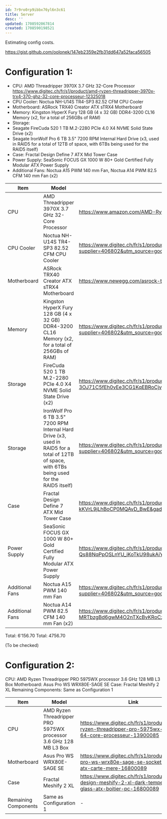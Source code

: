 ```yaml
---
id: 7r9ro0rp9ibbx76yl6n3c61
title: Server
desc: ''
updated: 1708592067814
created: 1708590198521
---
```


Estimating config costs.



https://gist.github.com/oolonek/147eb2359e2fb31dd647a52faca56505


# Configuration 1:

- CPU: AMD Threadripper 3970X 3.7 GHz 32-Core Processor
https://www.digitec.ch/fr/s1/product/amd-ryzen-threadripper-3970x-trx4-370-ghz-32-core-processeur-12325018
- CPU Cooler: Noctua NH-U14S TR4-SP3 82.52 CFM CPU Cooler
- Motherboard: ASRock TRX40 Creator ATX sTRX4 Motherboard
- Memory: Kingston HyperX Fury 128 GB (4 x 32 GB) DDR4-3200 CL16 Memory (x2, for a total of 256GBs of RAM)
- Storage:
- Seagate FireCuda 520 1 TB M.2-2280 PCIe 4.0 X4 NVME Solid State Drive (x2)
- Seagate IronWolf Pro 6 TB 3.5" 7200 RPM Internal Hard Drive (x3, used in RAID5 for a total of 12TB of space, with 6TBs being used for the RAID5 itself)
- Case: Fractal Design Define 7 ATX Mid Tower Case
- Power Supply: SeaSonic FOCUS GX 1000 W 80+ Gold Certified Fully Modular ATX Power Supply
- Additional Fans: Noctua A15 PWM 140 mm Fan, Noctua A14 PWM 82.5 CFM 140 mm Fan (x2)



Item | Model | Link | Price
---------|----------|--------- |---------
CPU | AMD Threadripper 3970X 3.7 GHz 32-Core Processor | https://www.amazon.com/AMD-Ryzen-Threadripper-3970X-64-Thread/dp/B0815JJQQ8 | 1900
CPU Cooler | Noctua NH-U14S TR4-SP3 82.52 CFM CPU Cooler | https://www.digitec.ch/fr/s1/product/noctua-nh-u14s-tr4-sp3-165-mm-ventirad-processeur-6422729?supplier=406802&utm_source=google&utm_medium=cpc&utm_campaign=PROD_CH_PMAX_GSE_Cluster_7&campaignid=20484011505&adgroupid=&adid=&dgCidg=CjwKCAiA_tuuBhAUEiwAvxkgTlxqP2J2_ia_3yzEpmnzVaet1N9vpS8QOq6RLgXcpt7LOGNWEJhpWxoCmJcQAvD_BwE&gad_source=1&gclid=CjwKCAiA_tuuBhAUEiwAvxkgTlxqP2J2_ia_3yzEpmnzVaet1N9vpS8QOq6RLgXcpt7LOGNWEJhpWxoCmJcQAvD_BwE&gclsrc=aw.ds | 93.70
Motherboard | ASRock TRX40 Creator ATX sTRX4 Motherboard | https://www.newegg.com/asrock-trx40-creator/p/N82E16813157902 | 700
Memory | Kingston HyperX Fury 128 GB (4 x 32 GB) DDR4-3200 CL16 Memory (x2, for a total of 256GBs of RAM) | https://www.digitec.ch/fr/s1/product/kingston-fury-beast-4-x-32gb-3200-mhz-ram-ddr4-dimm-memoire-vive-16234804?supplier=406802&utm_source=google&utm_medium=cpc&utm_campaign=PROD_CH_PMAX_CSS_Cluster_8&campaignid=20496494580&adgroupid=&adid=&dgCidg=CjwKCAiA_tuuBhAUEiwAvxkgTmtFQI528x58mhrxg1H5WctiFz0NjYSdgVeo1EolMZneVf906fiXHhoCKvYQAvD_BwE&gad_source=1&gclid=CjwKCAiA_tuuBhAUEiwAvxkgTmtFQI528x58mhrxg1H5WctiFz0NjYSdgVeo1EolMZneVf906fiXHhoCKvYQAvD_BwE&gclsrc=aw.ds | 554
Storage | FireCuda 520 1 TB M.2-2280 PCIe 4.0 X4 NVME Solid State Drive (x2) | https://www.digitec.ch/fr/s1/product/seagate-firecuda-520-1000-go-m2-2280-ssd-12307106?supplier=406802&utm_source=google&utm_medium=cpc&utm_campaign=PROD_CH_PMAX_GSE_Cluster_6&campaignid=20457837530&adgroupid=&adid=&dgCidg=CjwKCAiA_tuuBhAUEiwAvxkgTlPWuTu8A1U921m5oGwR9vmHE8fUK2-3OJ71C5fEh0vEe3CG1KqEBRoCjvgQAvD_BwE&gad_source=1&gclid=CjwKCAiA_tuuBhAUEiwAvxkgTlPWuTu8A1U921m5oGwR9vmHE8fUK2-3OJ71C5fEh0vEe3CG1KqEBRoCjvgQAvD_BwE&gclsrc=aw.ds | 544
Storage | IronWolf Pro 6 TB 3.5" 7200 RPM Internal Hard Drive (x3, used in RAID5 for a total of 12TB of space, with 6TBs being used for the RAID5 itself) | https://www.digitec.ch/fr/s1/product/seagate-ironwolf-pro-high-wrl-6-to-35-cmr-disque-dur-21950873?supplier=406802&utm_source=google&utm_medium=cpc&utm_campaign=PROD_CH_PMAX_CSS_Cluster_8&campaignid=20496494580&adgroupid=&adid=&dgCidg=CjwKCAiA_tuuBhAUEiwAvxkgTmYN05ckW2I1YwTh_FuAlShvxV823shM3co1Ypa6HzIaSVGMdO4r6BoChx0QAvD_BwE&gad_source=1&gclid=CjwKCAiA_tuuBhAUEiwAvxkgTmYN05ckW2I1YwTh_FuAlShvxV823shM3co1Ypa6HzIaSVGMdO4r6BoChx0QAvD_BwE&gclsrc=aw.ds | 618
Case | Fractal Design Define 7 ATX Mid Tower Case | https://www.digitec.ch/fr/s1/product/fractal-define-7-black-solid-atx-matx-mini-itx-e-atx-boitier-pc-12757901?supplier=406802&utm_source=google&utm_medium=cpc&utm_campaign=PROD_CH_PMAX_CSS_Cluster_8&campaignid=20496494580&adgroupid=&adid=&dgCidg=CjwKCAiA_tuuBhAUEiwAvxkgTrMY63NUd21HzIsyjHqmrbjiSdyhiUnb-H6K3xF5Vu1-kKVrL9jLhBoCP0MQAvD_BwE&gad_source=1&gclid=CjwKCAiA_tuuBhAUEiwAvxkgTrMY63NUd21HzIsyjHqmrbjiSdyhiUnb-H6K3xF5Vu1-kKVrL9jLhBoCP0MQAvD_BwE&gclsrc=aw.ds | 151
Power Supply | SeaSonic FOCUS GX 1000 W 80+ Gold Certified Fully Modular ATX Power Supply | https://www.digitec.ch/fr/s1/product/seasonic-focus-gx-1000-w-alimentation-pc-12840070?supplier=406802&utm_source=google&utm_medium=cpc&utm_campaign=PROD_CH_PMAX_CSS_Cluster_8&campaignid=20496494580&adgroupid=&adid=&dgCidg=CjwKCAiA_tuuBhAUEiwAvxkgTtZaY9jrSEONcPrk9MuBem-Qs88NqPpOSLnYU_iKoTkU98ukAiYsDhoCqhIQAvD_BwE&gad_source=1&gclid=CjwKCAiA_tuuBhAUEiwAvxkgTtZaY9jrSEONcPrk9MuBem-Qs88NqPpOSLnYU_iKoTkU98ukAiYsDhoCqhIQAvD_BwE&gclsrc=aw.ds | 139
Additional Fans | Noctua A15 PWM 140 mm Fan | https://www.digitec.ch/fr/s1/product/noctua-nf-a15-pwm-140-mm-1-x-ventilateur-pc-3230344?supplier=406802&utm_source=google&utm_medium=cpc&utm_campaign=PROD_CH_PMAX_GSE_Cluster_7&campaignid=20484011505&adgroupid=&adid=&dgCidg=CjwKCAiA_tuuBhAUEiwAvxkgTlt_9DThnmvUxAIh_NxUJF2_6cZOAq9BTEeIRO215sS3fXyQiflxIRoCluYQAvD_BwE&gad_source=1&gclid=CjwKCAiA_tuuBhAUEiwAvxkgTlt_9DThnmvUxAIh_NxUJF2_6cZOAq9BTEeIRO215sS3fXyQiflxIRoCluYQAvD_BwE&gclsrc=aw.ds | 25
Additional Fans | Noctua A14 PWM 82.5 CFM 140 mm Fan (x2) | https://www.digitec.ch/fr/s1/product/noctua-nf-a14-pwm-140-mm-1-x-ventilateur-pc-657800?supplier=406802&utm_source=google&utm_medium=cpc&utm_campaign=PROD_CH_PMAX_CSS_Cluster_8&campaignid=20496494580&adgroupid=&adid=&dgCidg=CjwKCAiA_tuuBhAUEiwAvxkgTlGGuGUSpdlp4QM4rS0oDcU8GYdJCL-MRTbzgBd6gwM4O2nTXcBvKRoCz7YQAvD_BwE&gad_source=1&gclid=CjwKCAiA_tuuBhAUEiwAvxkgTlGGuGUSpdlp4QM4rS0oDcU8GYdJCL-MRTbzgBd6gwM4O2nTXcBvKRoCz7YQAvD_BwE&gclsrc=aw.ds | 64

Total: 6'156.70
Total: 4756.70

(To be checked)


# Configuration 2:
CPU: AMD Ryzen Threadripper PRO 5975WX processor 3.6 GHz 128 MB L3 Box
Motherboard: Asus Pro WS WRX80E-SAGE SE
Case: Fractal Meshify 2 XL
Remaining Components: Same as Configuration 1

Item | Model | Link | Price
---------|----------|--------- |---------
CPU | AMD Ryzen Threadripper PRO 5975WX processor 3.6 GHz 128 MB L3 Box | https://www.digitec.ch/fr/s1/product/amd-ryzen-threadripper-pro-5975wx-36-ghz-64-core-processeur-13900085 | 2'999
Motherboard | Asus Pro WS WRX80E-SAGE SE | https://www.digitec.ch/fr/s1/product/asus-pro-ws-wrx80e-sage-se-socket-strx4-atx-carte-mere-16800089 | 1'299
Case | Fractal Meshify 2 XL | https://www.digitec.ch/fr/s1/product/fractal-design-meshify-2-xl-dark-tempered-glass-atx-boitier-pc-16800089 | 199
Remaining Components | Same as Configuration 1 | - | -

